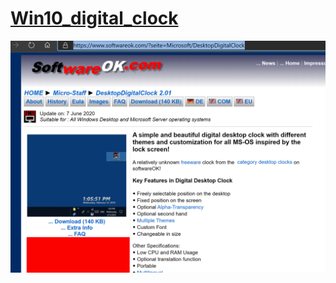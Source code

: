 # [Win10_digital_clock](https://www.softwareok.com/?seite=Microsoft/DesktopDigitalClock)

![计算机](../asset/clip_image001-1592069600666.png)

